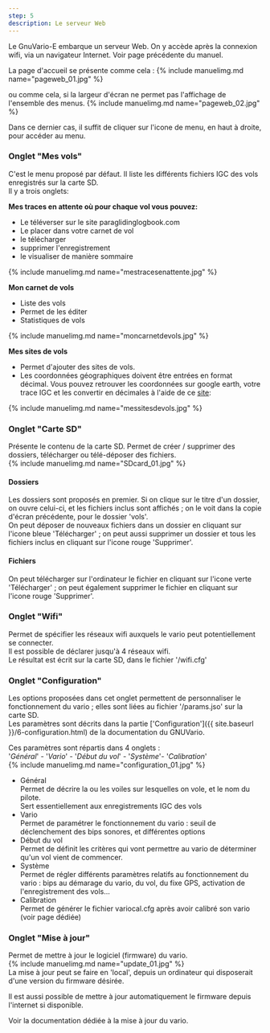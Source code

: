 ```yaml
---
step: 5
description: Le serveur Web
---
```


Le GnuVario-E embarque un serveur Web. On y accède après la connexion wifi, via un navigateur Internet. Voir page précédente du manuel.

La page d'accueil se présente comme cela :
{% include manuelimg.md name="pageweb_01.jpg" %}

ou comme cela, si la largeur d'écran ne permet pas l'affichage de l'ensemble des menus. 
{% include manuelimg.md name="pageweb_02.jpg" %}

Dans ce dernier cas, il suffit de cliquer sur l'icone de menu, en haut à droite, pour accéder au menu.

### Onglet "Mes vols"

C'est le menu proposé par défaut. Il liste les différents fichiers IGC des vols enregistrés sur la carte SD.  
Il y a trois onglets:

**Mes traces en attente où pour chaque vol vous pouvez:**
- Le téléverser sur le site paraglidinglogbook.com
- Le placer dans votre carnet de vol
- le télécharger
- supprimer l'enregistrement
- le visualiser de manière sommaire

{% include manuelimg.md name="mestracesenattente.jpg" %}

**Mon carnet de vols**
- Liste des vols
- Permet de les éditer
- Statistiques de vols

{% include manuelimg.md name="moncarnetdevols.jpg" %}

**Mes sites de vols**
- Permet d'ajouter des sites de vols. 
- Les coordonnées géographiques doivent être entrées en format décimal. Vous pouvez retrouver les coordonnées sur google earth, votre trace IGC et les convertir en décimales à l'aide de ce [site](https://fr.planetcalc.com/1129/):  

{% include manuelimg.md name="messitesdevols.jpg" %}

### Onglet "Carte SD"

Présente le contenu de la carte SD. Permet de créer / supprimer des dossiers, télécharger ou télé-déposer des fichiers.  
{% include manuelimg.md name="SDcard_01.jpg" %}  
#### Dossiers
Les dossiers sont proposés en premier. Si on clique sur le titre d'un dossier, on ouvre celui-ci, et les fichiers inclus sont affichés ; on le voit dans la copie d'écran précédente, pour le dossier 'vols'.  
On peut déposer de nouveaux fichiers dans un dossier en cliquant sur l'icone bleue 'Télécharger' ; on peut aussi supprimer un dossier et tous les fichiers inclus en cliquant sur l'icone rouge 'Supprimer'.
#### Fichiers
On peut télécharger sur l'ordinateur le fichier en cliquant sur l'icone verte 'Télécharger' ; on peut également supprimer le fichier en cliquant sur l'icone rouge 'Supprimer'.

### Onglet "Wifi"

Permet de spécifier les réseaux wifi auxquels le vario peut potentiellement se connecter.  
Il est possible de déclarer jusqu'à 4 réseaux wifi.  
Le résultat est écrit sur la carte SD, dans le fichier '/wifi.cfg'

### Onglet "Configuration"

Les options proposées dans cet onglet permettent de personnaliser le fonctionnement du vario ; elles sont liées au fichier '/params.jso' sur la carte SD.  
Les paramètres sont décrits dans la partie ['Configuration']({{ site.baseurl }}/6-configuration.html) de la documentation du GNUVario.

Ces paramètres sont répartis dans 4 onglets :  
'_Général_' - '_Vario_' - '_Début du vol_' - '_Système_'- '_Calibration_'   
{% include manuelimg.md name="configuration_01.jpg" %}  
- Général  
Permet de décrire la ou les voiles sur lesquelles on vole, et le nom du pilote.  
Sert essentiellement aux enregistrements IGC des vols
- Vario  
Permet de paramétrer le fonctionnement du vario : seuil de déclenchement des bips sonores, et différentes options
- Début du vol  
Permet de définit les critères qui vont permettre au vario de déterminer qu'un vol vient de commencer. 
- Système  
Permet de régler différents paramètres relatifs au fonctionnement du vario : bips au démarage du vario, du vol, du fixe GPS, activation de l'enregistrement des vols...
- Calibration     
Permet de générer le fichier variocal.cfg après avoir calibré son vario (voir page dédiée)

### Onglet "Mise à jour"
Permet de mettre à jour le logiciel (firmware) du vario.  
{% include manuelimg.md name="update_01.jpg" %}  
La mise à jour peut se faire en 'local', depuis un ordinateur qui disposerait d'une version du firmware désirée.

Il est aussi possible de mettre à jour automatiquement le firmware depuis l'internet si disponible. 

Voir la documentation dédiée à la mise à jour du vario.
